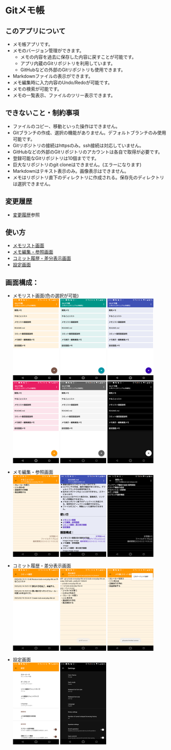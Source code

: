 # Gitメモ帳
## このアプリについて
- メモ帳アプリです。
- メモのバージョン管理ができます。
  - メモの内容を過去に保存した内容に戻すことが可能です。
  - アプリ内蔵のGitリポジトリを利用しています。
  - GitHubなどの外部のGitリポジトリも使用できます。
- Markdownファイルの表示ができます。
- メモ編集時に入力内容のUndo/Redoが可能です。
- メモの検索が可能です。
- メモの一覧表示、ファイルのツリー表示できます。

## できないこと・制約事項
- ファイルのコピー、移動といった操作はできません。
- Gitブランチの作成、選択の機能がありません。デフォルトブランチのみ使用可能です。
- Gitリポジトリの接続はhttpsのみ。ssh接続は対応していません。
- GitHubなどの外部のGitリポジトリのアカウントは各自で取得が必要です。
- 登録可能なGitリポジトリは10個までです。
- 巨大なリポジトリのgit cloneはできません。(エラーになります)
- Markdownはテキスト表示のみ。画像表示はできません。
- メモはリポジトリ直下のディレクトリに作成される。保存先のディレクトリは選択できません。

## 変更履歴
- [変更履歴](./release.md)参照

## 使い方
- [メモリスト画面](./01-list/index.md)
- [メモ編集・参照画面](./02-editor/index.md)
- [コミット履歴・差分表示画面](./03-git-log/index.md)
- [設定画面](./04-settings/index.md)

## 画面構成：
- メモリスト画面(色の選択が可能)  
<img src="./img/01-list-001.png" width="30%"> <img src="./img/01-list-002.png" width="30%"> <img src="./img/01-list-003.png" width="30%">
<img src="./img/01-list-004.png" width="30%"> <img src="./img/01-list-005.png" width="30%"> <img src="./img/01-list-006.png" width="30%">

- メモ編集・参照画面  
<img src="./img/02-editor-001.png" width="30%"> <img src="./img/02-editor-002.png" width="30%"> <img src="./img/02-editor-003.png" width="30%"> 

- コミット履歴・差分表示画面  
<img src="./img/03-git-log-001.png" width="30%"> <img src="./img/03-git-log-002.png" width="30%"> <img src="./img/03-git-log-003.png" width="30%"> 

- 設定画面  
<img src="./img/04-settings-001.png" width="30%"> <img src="./img/04-settings-002.png" width="30%"> 

